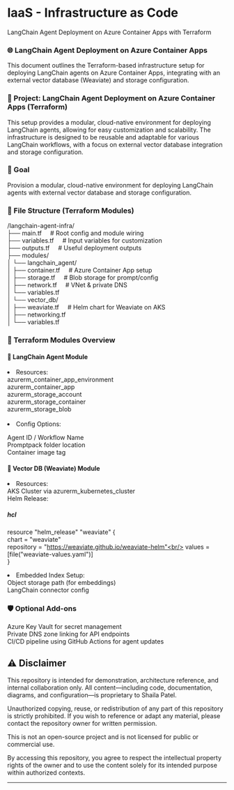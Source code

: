 ﻿
# IaaS - Infrastructure as Code

LangChain Agent Deployment on Azure Container Apps with Terraform

### 🌐 LangChain Agent Deployment on Azure Container Apps
 This document outlines the Terraform-based infrastructure setup for deploying LangChain agents on Azure Container Apps, integrating with an external vector database (Weaviate) and storage configuration.

### 🚀 Project: LangChain Agent Deployment on Azure Container Apps (Terraform)
 This setup provides a modular, cloud-native environment for deploying LangChain agents, allowing for easy customization and scalability.
 The infrastructure is designed to be reusable and adaptable for various LangChain workflows, with a focus on external vector database integration and storage configuration.

### 🎯 Goal
Provision a modular, cloud-native environment for deploying LangChain agents with external vector database and storage configuration.

### 📁 File Structure (Terraform Modules)

/langchain-agent-infra/</br>
├── main.tf                &nbsp;&nbsp;&nbsp; # Root config and module wiring</br>
├── variables.tf           &nbsp;&nbsp;&nbsp; # Input variables for customization</br>
├── outputs.tf             &nbsp;&nbsp;&nbsp; # Useful deployment outputs</br>
├── modules/ &nbsp;&nbsp;&nbsp; </br>
│   └── langchain_agent/   &nbsp;&nbsp;&nbsp; </br>
│       ├── container.tf    &nbsp;&nbsp;&nbsp; # Azure Container App setup</br>
│       ├── storage.tf      &nbsp;&nbsp;&nbsp;  # Blob storage for prompt/config</br>
│       ├── network.tf      &nbsp;&nbsp;&nbsp; # VNet & private DNS</br>
│       └── variables.tf</br>
│   └── vector_db/</br>
│       ├── weaviate.tf    &nbsp;&nbsp;&nbsp;  # Helm chart for Weaviate on AKS</br>
│       ├── networking.tf</br>
│       └── variables.tf</br>

### 🧩 Terraform Modules Overview
#### 🔹 LangChain Agent Module
<li>Resources: </li>
azurerm_container_app_environment <br/>
azurerm_container_app <br/>
azurerm_storage_account<br/>
azurerm_storage_container<br/>
azurerm_storage_blob<br/><br/>

<li>Config Options:</li>

Agent ID / Workflow Name<br/>
Promptpack folder location<br/>
Container image tag

#### 🔹 Vector DB (Weaviate) Module
<li>Resources:</li>
AKS Cluster via azurerm_kubernetes_cluster<br/>
Helm Release:<br/>

#####  hcl
resource "helm_release" "weaviate" {<br/>
  chart = "weaviate"<br/>
  repository = "https://weaviate.github.io/weaviate-helm"<br/>
  values = [file("weaviate-values.yaml")]<br/>
}<br/>

<li>Embedded Index Setup:</Li>
Object storage path (for embeddings)<br/>
LangChain connector config<br/>

### 🛡️ Optional Add-ons
Azure Key Vault for secret management <br/>
Private DNS zone linking for API endpoints<br/> 
CI/CD pipeline using GitHub Actions for agent updates<br/>



## ⚠️ Disclaimer

This repository is intended for demonstration, architecture reference, and internal collaboration only. All content—including code, documentation, diagrams, and configuration—is proprietary to Shaila Patel.

Unauthorized copying, reuse, or redistribution of any part of this repository is strictly prohibited. If you wish to reference or adapt any material, please contact the repository owner for written permission.

This is not an open-source project and is not licensed for public or commercial use.

By accessing this repository, you agree to respect the intellectual property rights of the owner and to use the content solely for its intended purpose within authorized contexts.

---
<br/>


